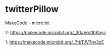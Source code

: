 # twitterPillow

MakeCode - micro:bit

2: https://makecode.microbit.org/_30JVez1hKbys

1: https://makecode.microbit.org/_7tbTJV7pv2zE
